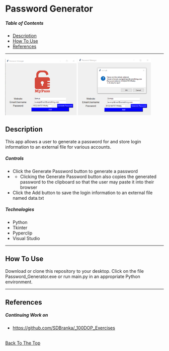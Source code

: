 # Password Generator

##### Table of Contents

- [Description](#description)
- [How To Use](#how-to-use)
- [References](#references)

---


<p float="center">
    <img src="https://github.com/SDBranka/Password_Generator/blob/main/Resources/Pw_Generator_Screenshot0.png" width=45% alt="example 1" />
    <img src="https://github.com/SDBranka/Password_Generator/blob/main/Resources/Pw_Generator_Screenshot1.png" width=46% alt="example 2" />
</p>

## Description

This app allows a user to generate a password for and store login information to an external file for various accounts.

##### Controls

- Click the Generate Password button to generate a password
- - Clicking the Generate Password button also copies the generated password to the clipboard so that the user may paste it into their browser
- Click the Add button to save the login information to an external file named data.txt

##### Technologies

- Python
- Tkinter
- Pyperclip
- Visual Studio

---

## How To Use

Download or clone this repository to your desktop. Click on the file Password_Generator.exe or run main.py in an appropriate Python environment.

---

## References

##### Continuing Work on

- https://github.com/SDBranka/_100DOP_Exercises

\
[Back To The Top](#password-generator)
